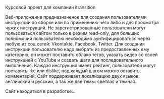 Курсовой проект для компании itransition

Веб-приложение предназначеное для создания пользователями инструкции по сборке или по применению чего либо и для просмотра чужих инструкций. 
Не зарегистрированные пользователи могут пользоваться сайтом только в режим read-only, для больших полномочий пользователю необходимо 
аунтифицироваться через любую из соц.сетей: Vkontakte, Facebook, Twitter. Для создания инструкции пользователю надо выбрать из 
предоставленных ему категорию, он может поставить облако тегов, указать видео со своей инструкцией с YouTube и создать шаги для 
последовательного выполнения. Каждая инструкция имеет рейтинг, пользователи могут поставить like или dislike, под каждый шагом можно 
оставить комментарий. Сайт поддерживает локализацию двух языков: английский и русский, а так же две темы: светлая и темная.

Сайт находиться в разработке...
